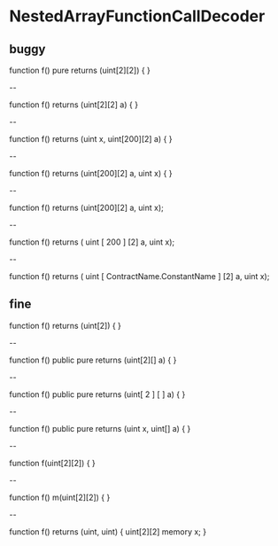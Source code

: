 # NestedArrayFunctionCallDecoder

## buggy

function f() pure returns (uint[2][2]) { }

--

function f() returns (uint[2][2] a) { }

--

function f() returns (uint x, uint[200][2] a) { }

--

function f() returns (uint[200][2] a, uint x) { }

--

function f() returns (uint[200][2] a, uint x);

--

function f() returns (
    uint
    [
    200
    ]
    [2]
    a, uint x);

--

function f() returns (
    uint
    [
    ContractName.ConstantName
    ]
    [2]
    a, uint x);

## fine

function f() returns (uint[2]) { }

--

function f() public pure returns (uint[2][] a) { }

--

function f() public pure returns (uint[ 2 ] [ ]  a) { }

--

function f() public pure  returns (uint x, uint[] a) { }

--

function f(uint[2][2]) { }

--

function f() m(uint[2][2]) { }

--

function f() returns (uint, uint) { uint[2][2] memory x; }
